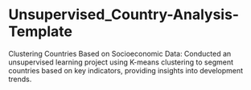 # Unsupervised_Country-Analysis-Template
Clustering Countries Based on Socioeconomic Data: Conducted an unsupervised learning project using K-means clustering to segment countries based on key indicators, providing insights into development trends.
